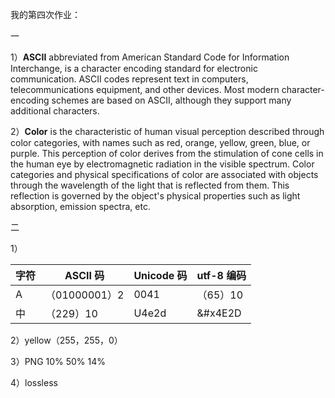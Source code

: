 ﻿我的第四次作业：

一

1）**ASCII** abbreviated from American Standard Code for Information Interchange, is a character encoding standard for electronic communication. ASCII codes represent text in computers, telecommunications equipment, and other devices. Most modern character-encoding schemes are based on ASCII, although they support many additional characters.

2）**Color** is the characteristic of human visual perception described through color categories, with names such as red, orange, yellow, green, blue, or purple. This perception of color derives from the stimulation of cone cells in the human eye by electromagnetic radiation in the visible spectrum. Color categories and physical specifications of color are associated with objects through the wavelength of the light that is reflected from them. This reflection is governed by the object's physical properties such as light absorption, emission spectra, etc.

二

1）

|字符  |  ASCII 码|  Unicode 码| utf-8 编码 |
|--|--|--|--|
|A | （01000001）2 | 0041 | （65）10 |
| 中 | （229）10 | U4e2d | &#x4E2D  |

2）yellow（255，255，0）

3）PNG   10%   50%    14%

4）lossless



